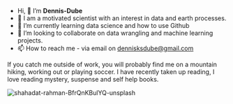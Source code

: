 -  Hi, 👋 I’m <b>Dennis-Dube</b>
- 👀 I am a motivated scientist with an interest in data and earth processes.
- 🌱 I’m currently learning data science and how to use Github
- 💞️ I’m looking to collaborate on data wrangling and machine learning projects.
- 📫 How to reach me - via email on dennisksdube@gmail.com

If you catch me outside of work, you will probably find me on a mountain hiking, working out or playing soccer. I have recently taken up reading, I love reading mystery, suspense and self help books.
<!---
Dennis-Dube/Dennis-Dube is a ✨ special ✨ repository because its `README.md` (this file) appears on your GitHub profile.
You can click the Preview link to take a look at your changes.
--->
![shahadat-rahman-BfrQnKBulYQ-unsplash](https://user-images.githubusercontent.com/72300907/187919739-9f82dec1-296d-4309-b7f4-e7bfb2f3f338.jpg)
